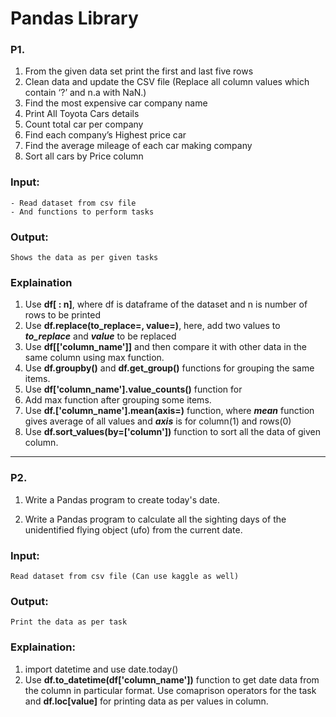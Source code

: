 # Pandas Library

### P1. 
1. From the given data set print the first and last five rows
2. Clean data and update the CSV file (Replace all column values which contain ‘?’ and n.a with NaN.)
3. Find the most expensive car company name
4. Print All Toyota Cars details
5. Count total car per company
6. Find each company’s Highest price car
7. Find the average mileage of each car making company
8. Sort all cars by Price column

### Input:
```
- Read dataset from csv file
- And functions to perform tasks
```

### Output:
```
Shows the data as per given tasks
```

### Explaination
1. Use **df[ : n]**, where df is dataframe of the dataset and n is number of rows to be printed
2. Use **df.replace(to_replace=, value=)**, here, add two values to ***to_replace*** and ***value*** to be replaced
3. Use **df[['column_name']]** and then compare it with other data in the same column using max function.
4. Use **df.groupby()** and **df.get_group()** functions for grouping the same items.
5. Use **df['column_name'].value_counts()** function for 
6. Add max function after grouping some items.
7. Use **df.['column_name'].mean(axis=)** function, where ***mean*** function gives average of all values and ***axis*** is for column(1) and rows(0)
8. Use **df.sort_values(by=['column'])** function to sort all the data of given column.

---

### P2. 
1. Write a Pandas program to create today's date.

2. Write a Pandas program to calculate all the sighting days of the unidentified flying object (ufo) from the current date.

### Input:
```
Read dataset from csv file (Can use kaggle as well)
```

### Output:
```
Print the data as per task
```

### Explaination:
1. import datetime and use date.today()
2. Use **df.to_datetime(df['column_name'])** function to get date data from the column in particular format. Use comaprison operators for the task and **df.loc[value]** for printing data as per values in column.



